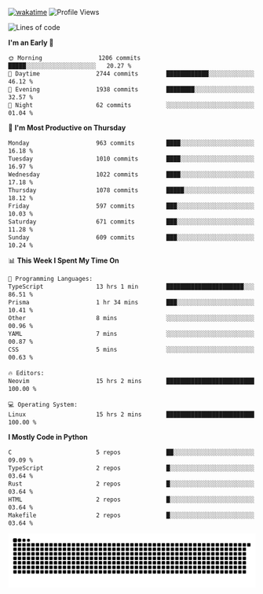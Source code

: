 [![wakatime](https://wakatime.com/badge/user/b920b284-3cde-4cd4-b72e-f7f22d050b16.svg)](https://wakatime.com/@b920b284-3cde-4cd4-b72e-f7f22d050b16)
![Profile Views](http://img.shields.io/badge/Profile%20Views-4586-blue)
<!--START_SECTION:waka-->
![Lines of code](https://img.shields.io/badge/From%20Hello%20World%20I%27ve%20Written-5.3%20million%20lines%20of%20code-blue)

**I'm an Early 🐤** 

```text
🌞 Morning                1206 commits        █████░░░░░░░░░░░░░░░░░░░░   20.27 % 
🌆 Daytime                2744 commits        ████████████░░░░░░░░░░░░░   46.12 % 
🌃 Evening                1938 commits        ████████░░░░░░░░░░░░░░░░░   32.57 % 
🌙 Night                  62 commits          ░░░░░░░░░░░░░░░░░░░░░░░░░   01.04 % 
```
📅 **I'm Most Productive on Thursday** 

```text
Monday                   963 commits         ████░░░░░░░░░░░░░░░░░░░░░   16.18 % 
Tuesday                  1010 commits        ████░░░░░░░░░░░░░░░░░░░░░   16.97 % 
Wednesday                1022 commits        ████░░░░░░░░░░░░░░░░░░░░░   17.18 % 
Thursday                 1078 commits        █████░░░░░░░░░░░░░░░░░░░░   18.12 % 
Friday                   597 commits         ███░░░░░░░░░░░░░░░░░░░░░░   10.03 % 
Saturday                 671 commits         ███░░░░░░░░░░░░░░░░░░░░░░   11.28 % 
Sunday                   609 commits         ███░░░░░░░░░░░░░░░░░░░░░░   10.24 % 
```


📊 **This Week I Spent My Time On** 

```text
💬 Programming Languages: 
TypeScript               13 hrs 1 min        ██████████████████████░░░   86.51 % 
Prisma                   1 hr 34 mins        ███░░░░░░░░░░░░░░░░░░░░░░   10.41 % 
Other                    8 mins              ░░░░░░░░░░░░░░░░░░░░░░░░░   00.96 % 
YAML                     7 mins              ░░░░░░░░░░░░░░░░░░░░░░░░░   00.87 % 
CSS                      5 mins              ░░░░░░░░░░░░░░░░░░░░░░░░░   00.63 % 

🔥 Editors: 
Neovim                   15 hrs 2 mins       █████████████████████████   100.00 % 

💻 Operating System: 
Linux                    15 hrs 2 mins       █████████████████████████   100.00 % 
```

**I Mostly Code in Python** 

```text
C                        5 repos             ██░░░░░░░░░░░░░░░░░░░░░░░   09.09 % 
TypeScript               2 repos             █░░░░░░░░░░░░░░░░░░░░░░░░   03.64 % 
Rust                     2 repos             █░░░░░░░░░░░░░░░░░░░░░░░░   03.64 % 
HTML                     2 repos             █░░░░░░░░░░░░░░░░░░░░░░░░   03.64 % 
Makefile                 2 repos             █░░░░░░░░░░░░░░░░░░░░░░░░   03.64 % 
```




<!--END_SECTION:waka-->
![Snake animation](https://raw.githubusercontent.com/timmypidashev/timmypidashev/main/commits.svg)
